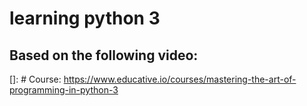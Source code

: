 # learning python 3




### [](https://www.educative.io/courses/mastering-the-art-of-programming-in-python-3/)

## Based on the following video:

[]: # Course: https://www.educative.io/courses/mastering-the-art-of-programming-in-python-3